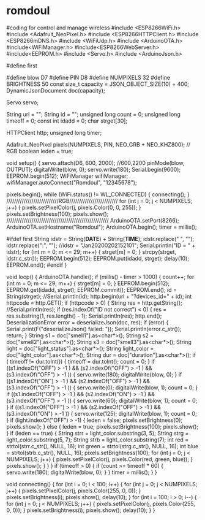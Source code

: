 # romdoul
#coding for control and manage wireless
#include <ESP8266WiFi.h>
#include <Adafruit_NeoPixel.h>
#include <ESP8266HTTPClient.h>
#include <ESP8266mDNS.h>
#include <WiFiUdp.h>
#include <ArduinoOTA.h>
#include<WiFiManager.h>
#include<ESP8266WebServer.h>
#include<EEPROM.h>
#include <Servo.h>
#include <ArduinoJson.h>

#define first

#define blow D7
#define PIN D8
#define NUMPIXELS 32
#define BRIGHTNESS 50
const size_t capacity = JSON_OBJECT_SIZE(10) + 400;
DynamicJsonDocument doc(capacity);

Servo servo;

String url = "";
String id = "";
unsigned long count = 0;
unsigned long timeoff = 0;
const int idadd = 0;
char strget[30];

HTTPClient http;
unsigned long timer;

Adafruit_NeoPixel pixels(NUMPIXELS, PIN, NEO_GRB + NEO_KHZ800); // RGB
boolean leden = true;

void setup() {
  servo.attach(D6, 600, 2000); //600,2200
  pinMode(blow, OUTPUT);
  digitalWrite(blow, 0);
  servo.write(180);
  Serial.begin(9600);
  EEPROM.begin(512);
  WiFiManager wifiManager;
  wifiManager.autoConnect("Romdoul", "12345678");

  pixels.begin();
  while (WiFi.status() != WL_CONNECTED) {
    connecting();
  }
  ///////////////////////////RGB/////////////////////////
  for (int j = 0; j < NUMPIXELS; j++) {
    pixels.setPixelColor(j, pixels.Color(0, 0, 255));
  }
  pixels.setBrightness(100);
  pixels.show();
  /////////////////////////////////////////////////////
  ArduinoOTA.setPort(8266);
  ArduinoOTA.setHostname("Romdoul");
  ArduinoOTA.begin();
  timer = millis();

#ifdef first
  String idstr = String(__DATE__) + String(__TIME__);
  idstr.replace(" ", "");
  idstr.replace(":", "");
  //idstr = "Jan20200202152101";
  Serial.println("ID = " + idstr);
  for (int m = 0; m <= 29; m++) {
    strget[m] = 0;
  }
  strcpy(strget, idstr.c_str());
  EEPROM.begin(512);
  EEPROM.put(idadd, strget);
  delay(10);
  EEPROM.end();
#endif
}

void loop() {
  ArduinoOTA.handle();
  if (millis() - timer > 1000) {
    count++;
    for (int m = 0; m <= 29; m++) {
      strget[m] = 0;
    }
    EEPROM.begin(512);
    EEPROM.get(idadd, strget);
    EEPROM.commit();
    EEPROM.end();
    id = String(strget);
    //Serial.println(id);
    http.begin(url + "?devices_id=" + id);
    int httpcode = http.GET();
    if (httpcode > 0) {
      String res = http.getString();
      //Serial.println(res);
      if (res.indexOf("ID not correct") < 0) {
        res = res.substring(1, res.length() - 1);
        Serial.println(res);
        http.end();
        DeserializationError error = deserializeJson(doc, res);
        if (error) {
          Serial.print(F("deserializeJson() failed: "));
          Serial.println(error.c_str());
          return;
        }
        String s1 = doc["smell1"].as<char*>();
        String s2 = doc["smell2"].as<char*>();
        String s3 = doc["smell3"].as<char*>();
        String light = doc["light_status"].as<char*>();
        String light_color = doc["light_color"].as<char*>();
        String dur = doc["duration"].as<char*>();
        if ( timeoff != dur.toInt()) {
          timeoff = dur.toInt();
          count = 0;
        }
        if ((s1.indexOf("OFF") > -1 ) && (s2.indexOf("OFF") > -1 ) && (s3.indexOf("OFF") > -1 )) {
          servo.write(180);
          digitalWrite(blow, 0);
        }
        if ((s1.indexOf("ON") > -1 ) && (s2.indexOf("OFF") > -1 ) && (s3.indexOf("OFF") > -1 )) {
          servo.write(0);
          digitalWrite(blow, 1);
          count = 0;
        }
        if ((s1.indexOf("OFF") > -1 ) && (s2.indexOf("ON") > -1 ) && (s3.indexOf("OFF") > -1 )) {
          servo.write(60);
          digitalWrite(blow, 1);
          count = 0;
        }
        if ((s1.indexOf("OFF") > -1 ) && (s2.indexOf("OFF") > -1 ) && (s3.indexOf("ON") > -1 )) {
          servo.write(125);
          digitalWrite(blow, 1);
          count = 0;
        }
        if (light.indexOf("OFF") > -1) {
          leden = false;
          pixels.setBrightness(0);
          pixels.show();
        } else {
          leden = true;
          pixels.setBrightness(100);
          pixels.show();
        }
        if (leden == true) {
          String strr = light_color.substring(3, 5);
          String strg = light_color.substring(5, 7);
          String strb = light_color.substring(7);
          int red = strtol(strr.c_str(), NULL, 16);
          int green = strtol(strg.c_str(), NULL, 16);
          int blue = strtol(strb.c_str(), NULL, 16);
          pixels.setBrightness(100);
          for (int j = 0; j < NUMPIXELS; j++) {
            pixels.setPixelColor(j, pixels.Color(red, green, blue));
          }
          pixels.show();
        }
      }
    }
    if (timeoff > 0) {
      if (count >= timeoff * 60) {
        servo.write(180);
        digitalWrite(blow, 0);
      }
    }
    timer = millis();
  }
}

void connecting() {
  for (int i = 0; i < 100; i++) {
    for (int j = 0; j < NUMPIXELS; j++) {
      pixels.setPixelColor(j, pixels.Color(255, 0, 0));
    }
    pixels.setBrightness(i);
    pixels.show();
    delay(10);
  }
  for (int i = 100; i > 0; i--) {
    for (int j = 0; j < NUMPIXELS; j++) {
      pixels.setPixelColor(j, pixels.Color(255, 0, 0));
    }
    pixels.setBrightness(i);
    pixels.show();
    delay(10);
  }
}

